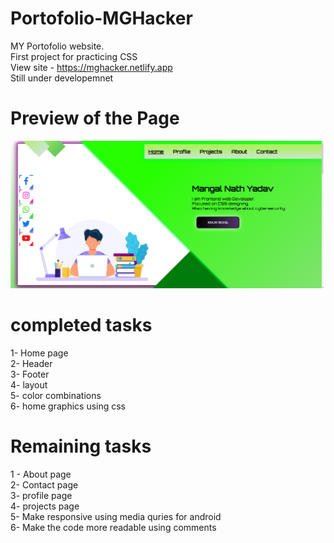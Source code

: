 # Portofolio-MGHacker
MY Portofolio website. <br>
First project for practicing CSS  <br>
View site - https://mghacker.netlify.app  <br>
Still under developemnet

# Preview of the Page
<blackquote>
<img src="image_2023-03-30_215906485.png"> </img></blackquote>

# completed tasks
1- Home page <br>
2- Header  <br>
3- Footer <br>
4- layout  <br>
5- color combinations  <br>
6- home graphics using css  <br>

# Remaining tasks
1 - About page <br>
2- Contact page  <br>
3- profile page <br>
4- projects page  <br>
5- Make responsive using media quries for android <br>
6- Make the code more readable using comments
